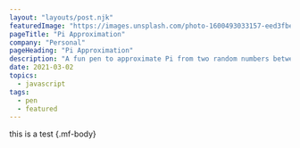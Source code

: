 ```yaml
---
layout: "layouts/post.njk"
featuredImage: "https://images.unsplash.com/photo-1600493033157-eed3fbe95d96?ixid=MXwxMjA3fDB8MHxwaG90by1wYWdlfHx8fGVufDB8fHw%3D&ixlib=rb-1.2.1&auto=format&fit=crop&w=328&q=80"
pageTitle: "Pi Approximation"
company: "Personal"
pageHeading: "Pi Approximation"
description: "A fun pen to approximate Pi from two random numbers between 0 and 1."
date: 2021-03-02
topics:
  - javascript
tags:
  - pen
  - featured
---
```

this is a test {.mf-body}